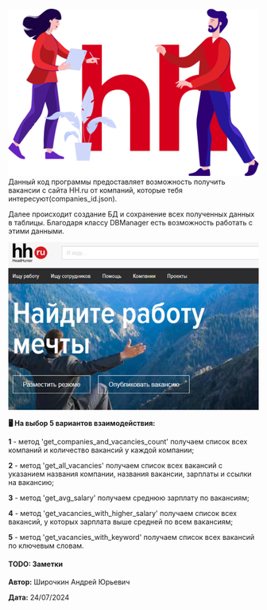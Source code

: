 ![img.png](img/img.png)
Данный код программы предоставляет возможность получить вакансии с сайта HH.ru от компаний,
которые тебя интересуют(companies_id.json).

Далее происходит создание БД и сохранение всех полученных данных в таблицы.
Благодаря классу DBManager есть возможность работать с этими данными. 

![img.png](img/img_1.png)

**🖥️ На выбор 5 вариантов взаимодействия:**

**1** - метод 'get_companies_and_vacancies_count' получаем список всех компаний и количество вакансий у каждой компании;

**2** - метод 'get_all_vacancies' получаем список всех вакансий с указанием названия компании, названия вакансии, зарплаты и ссылки на вакансию;

**3** - метод 'get_avg_salary' получаем среднюю зарплату по вакансиям;

**4** - метод 'get_vacancies_with_higher_salary' получаем список всех вакансий, у которых зарплата выше средней по всем вакансиям;

**5** - метод 'get_vacancies_with_keyword' получаем список всех вакансий по ключевым словам.

#### TODO: Заметки

**Автор:** Широчкин Андрей Юрьевич

**Дата:** 24/07/2024